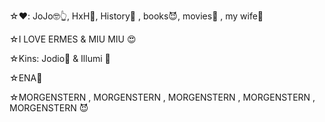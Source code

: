 ☆❤️: JoJo🤓👆, HxH🗿, History🥰 , books😈, movies🥹 , my wife🩷

☆I LOVE ERMES & MIU MIU 😍

☆Kins: Jodio🗿 & Illumi 📍

☆ENA🩷

☆MORGENSTERN , MORGENSTERN , MORGENSTERN , MORGENSTERN , MORGENSTERN 😈




